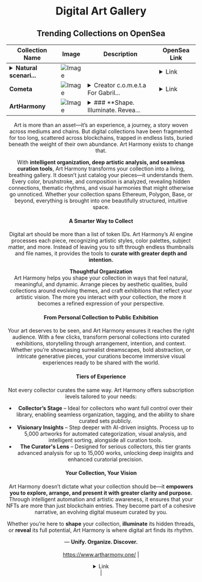 <div align="center">

# Digital Art Gallery

## Trending Collections on OpenSea

| Collection Name                       | Image                                                                                     | Description                       | OpenSea Link                                                                                          |
|---------------------------------------|-------------------------------------------------------------------------------------------|-----------------------------------|--------------------------------------------------------------------------------------------------------|
| **<details><summary>Natural scenari...</summary>Natural scenario</details>** | ![Image](https://i.seadn.io/s/raw/files/f83b9d52b642d7304f959815e1d7a3c5.jpg?w=500&auto=format?w=200&auto=format) |  | <details><summary>Link</summary>[Natural scenario](https://opensea.io/collection/natural-scenario)</details> |
| **Cometa** | ![Image](https://i.seadn.io/s/raw/files/e9dfff2e967c75be2d5a0798d65f8fb4.png?w=500&auto=format?w=200&auto=format) | <details><summary>Creator c.o.m.e.t.a For Gabril...</summary>Creator c.o.m.e.t.a For Gabril Tezos Game and project defi son holder resive de token ai on base chain</details> | <details><summary>Link</summary>[Cometa](https://opensea.io/collection/cometa-5)</details> |
| **ArtHarmony** | ![Image](https://i.seadn.io/s/raw/files/aaed0ae2e2a4ee47e24e8158b2a30df4.png?w=500&auto=format?w=200&auto=format) | <details><summary>### **Shape. Illuminate. Revea...</summary>### **Shape. Illuminate. Reveal.**

Art is more than an asset—it’s an experience, a journey, a story woven across mediums and chains. But digital collections have been fragmented for too long, scattered across blockchains, trapped in endless lists, buried beneath the weight of their own abundance. Art Harmony exists to change that.

With **intelligent organization, deep artistic analysis, and seamless curation tools**, Art Harmony transforms your collection into a living, breathing gallery. It doesn’t just catalog your pieces—it understands them. Every color, brushstroke, and composition is analyzed, revealing hidden connections, thematic rhythms, and visual harmonies that might otherwise go unnoticed. Whether your collection spans Ethereum, Polygon, Base, or beyond, everything is brought into one beautifully structured, intuitive space.

#### **A Smarter Way to Collect**

Digital art should be more than a list of token IDs. Art Harmony’s AI engine processes each piece, recognizing artistic styles, color palettes, subject matter, and more. Instead of leaving you to sift through endless thumbnails and file names, it provides the tools to **curate with greater depth and intention.**

**Thoughtful Organization**\
Art Harmony helps you shape your collection in ways that feel natural, meaningful, and dynamic. Arrange pieces by aesthetic qualities, build collections around evolving themes, and craft exhibitions that reflect your artistic vision. The more you interact with your collection, the more it becomes a refined expression of your perspective.

#### **From Personal Collection to Public Exhibition**

Your art deserves to be seen, and Art Harmony ensures it reaches the right audience. With a few clicks, transform personal collections into curated exhibitions, storytelling through arrangement, intention, and context. Whether you’re showcasing surrealist dreamscapes, bold abstraction, or intricate generative pieces, your curations become immersive visual experiences ready to be shared with the world.

#### **Tiers of Experience**

Not every collector curates the same way. Art Harmony offers subscription levels tailored to your needs:

- **Collector’s Stage** – Ideal for collectors who want full control over their library, enabling seamless organization, tagging, and the ability to share curated sets publicly.
- **Visionary Insights** – Step deeper with AI-driven insights. Process up to 5,000 artworks for automated categorization, visual analysis, and intelligent sorting, alongside all curation tools.
- **The Curator's Lens** – Designed for serious collectors, this tier grants advanced analysis for up to 15,000 works, unlocking deep insights and enhanced curatorial precision.

#### **Your Collection, Your Vision**

Art Harmony doesn’t dictate what your collection should be—it **empowers you to explore, arrange, and present it with greater clarity and purpose.** Through intelligent automation and artistic awareness, it ensures that your NFTs are more than just blockchain entries. They become part of a cohesive narrative, an evolving digital museum curated by you.

Whether you’re here to **shape** your collection, **illuminate** its hidden threads, or **reveal** its full potential, Art Harmony is where digital art finds its rhythm.

— **Unify. Organize. Discover.**\
\
<https://www.artharmony.one/></details> | <details><summary>Link</summary>[ArtHarmony](https://opensea.io/collection/artharmony)</details> |

</div>